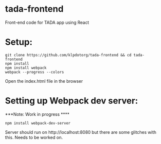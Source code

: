 # tada-frontend
Front-end code for TADA app using React

# Setup:
```
git clone https://github.com/klpdotorg/tada-frontend && cd tada-frontend
npm install
npm install webpack
webpack --progress --colors
```

Open the index.html file in the browser

# Setting up Webpack dev server:
***Note: Work in progress ****
```
npm install webpack-dev-server
```
Server should run on http://localhost:8080 but there are some glitches with this. Needs to be worked on.
